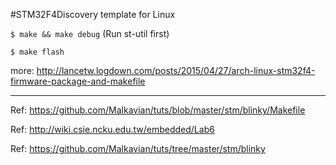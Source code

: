 #STM32F4Discovery template for Linux

`$ make && make debug` (Run st-util first)

`$ make flash`

more: http://lancetw.logdown.com/posts/2015/04/27/arch-linux-stm32f4-firmware-package-and-makefile

---

Ref: https://github.com/Malkavian/tuts/blob/master/stm/blinky/Makefile

Ref: http://wiki.csie.ncku.edu.tw/embedded/Lab6

Ref: https://github.com/Malkavian/tuts/tree/master/stm/blinky
